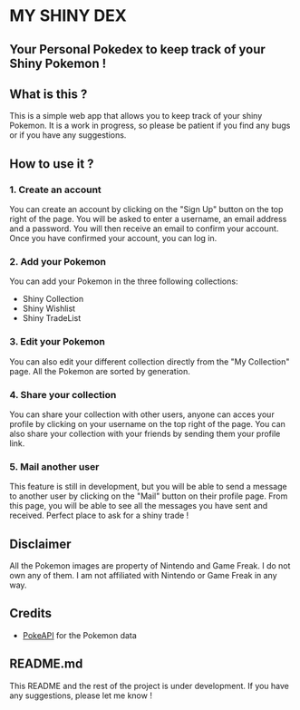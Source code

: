 # MY SHINY DEX

## Your Personal Pokedex to keep track of your Shiny Pokemon !

## What is this ?

This is a simple web app that allows you to keep track of your shiny Pokemon. It is a work in progress, so please be patient if you find any bugs or if you have any suggestions.

## How to use it ?

### 1. Create an account

You can create an account by clicking on the "Sign Up" button on the top right of the page. You will be asked to enter a username, an email address and a password. You will then receive an email to confirm your account. Once you have confirmed your account, you can log in.

### 2. Add your Pokemon

You can add your Pokemon in the three following collections:

- Shiny Collection
- Shiny Wishlist
- Shiny TradeList

### 3. Edit your Pokemon

You can also edit your different collection directly from the "My Collection" page. All the Pokemon are sorted by generation.

### 4. Share your collection

You can share your collection with other users, anyone can acces your profile by clicking on your username on the top right of the page. You can also share your collection with your friends by sending them your profile link.

### 5. Mail another user

This feature is still in development, but you will be able to send a message to another user by clicking on the "Mail" button on their profile page.
From this page, you will be able to see all the messages you have sent and received.
Perfect place to ask for a shiny trade !

## Disclaimer

All the Pokemon images are property of Nintendo and Game Freak. I do not own any of them. I am not affiliated with Nintendo or Game Freak in any way.

## Credits

- [PokeAPI](https://pokeapi.co/) for the Pokemon data

## README.md

This README and the rest of the project is under development. If you have any suggestions, please let me know !
